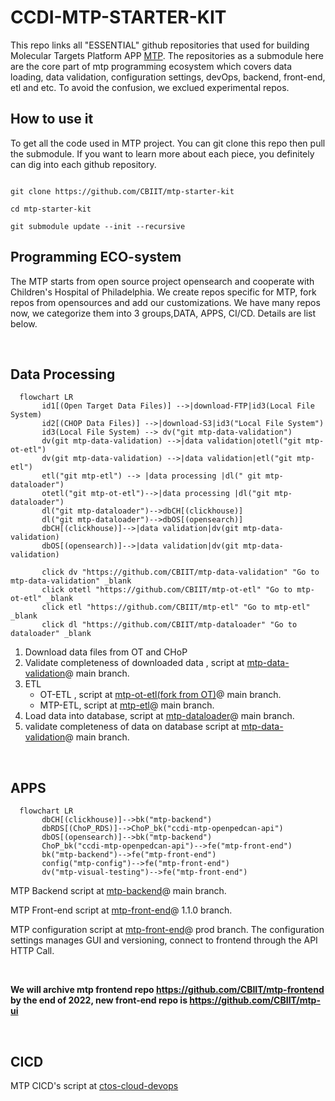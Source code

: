 # CCDI-MTP-STARTER-KIT

This repo links all "ESSENTIAL" github repositories that used for building Molecular Targets Platform APP [MTP](https://moleculartargets.ccdi.cancer.gov/). 
The repositories as a submodule here are the core part of mtp programming ecosystem which covers data loading, data validation, configuration settings, devOps, backend, front-end, etl and etc. 
To avoid the confusion, we exclued experimental repos. 
<br>


## How to use it

To get all the code used in MTP project.  You can git clone this repo then pull the submodule.
If you want to learn more about each piece, you definitely can dig into each github repository.

```

git clone https://github.com/CBIIT/mtp-starter-kit

cd mtp-starter-kit

git submodule update --init --recursive

```



## Programming ECO-system

The MTP starts from open source project opensearch and cooperate with Children's Hospital of Philadelphia. We create repos specific for MTP, fork repos from opensources and add our customizations. We have many repos now, we categorize them into 3 groups,DATA, APPS, CI/CD. Details are list below. 

<br>


## Data Processing


```mermaid
  flowchart LR
       id1[(Open Target Data Files)] -->|download-FTP|id3(Local File System)
       id2[(CHOP Data Files)] -->|download-S3|id3("Local File System")
       id3(Local File System) --> dv("git mtp-data-validation")
       dv(git mtp-data-validation) -->|data validation|otetl("git mtp-ot-etl")
       dv(git mtp-data-validation) -->|data validation|etl("git mtp-etl")
       etl("git mtp-etl") --> |data processing |dl(" git mtp-dataloader")
       otetl("git mtp-ot-etl")-->|data processing |dl("git mtp-dataloader")
       dl("git mtp-dataloader")-->dbCH[(clickhouse)]
       dl("git mtp-dataloader")-->dbOS[(opensearch)]
       dbCH[(clickhouse)]-->|data validation|dv(git mtp-data-validation)
       dbOS[(opensearch)]-->|data validation|dv(git mtp-data-validation)
       
       click dv "https://github.com/CBIIT/mtp-data-validation" "Go to mtp-data-validation" _blank
       click otetl "https://github.com/CBIIT/mtp-ot-etl" "Go to mtp-ot-etl" _blank
       click etl "https://github.com/CBIIT/mtp-etl" "Go to mtp-etl" _blank
       click dl "https://github.com/CBIIT/mtp-dataloader" "Go to dataloader" _blank

```

1. Download data files from OT and CHoP
2. Validate completeness of downloaded data , script at [mtp-data-validation](https://github.com/CBIIT/mtp-data-validation)@ main branch.
3. ETL
   * OT-ETL , script at [mtp-ot-etl(fork from OT)](https://github.com/CBIIT/mtp-ot-etl)@ main branch.
   * MTP-ETL, script at [mtp-etl](https://github.com/CBIIT/mtp-etl)@ main branch.
5. Load data into database, script at [mtp-dataloader](https://github.com/CBIIT/mtp-dataloader)@ main branch.
6. validate completeness of data on database script at [mtp-data-validation](https://github.com/CBIIT/mtp-data-validation)@ main branch.



<br>




## APPS

```mermaid
  flowchart LR
       dbCH[(clickhouse)]-->bk("mtp-backend")
       dbRDS[(ChoP_RDS)]-->ChoP_bk("ccdi-mtp-openpedcan-api")
       dbOS[(opensearch)]-->bk("mtp-backend")
       ChoP_bk("ccdi-mtp-openpedcan-api")-->fe("mtp-front-end")
       bk("mtp-backend")-->fe("mtp-front-end")
       config("mtp-config")-->fe("mtp-front-end")
       dv("mtp-visual-testing")-->fe("mtp-front-end")

```

MTP Backend script at [mtp-backend](https://github.com/CBIIT/mtp-backend)@ main branch.

MTP Front-end script at [mtp-front-end](https://github.com/CBIIT/mtp-frontend)@ 1.1.0 branch.

MTP configuration script at  [mtp-front-end](https://github.com/CBIIT/mtp-config)@ prod branch.
The configuration settings manages GUI and versioning, connect to frontend through the API HTTP Call. 

<br>


**We will archive mtp frontend repo https://github.com/CBIIT/mtp-frontend by the end of 2022, new front-end repo is https://github.com/CBIIT/mtp-ui**


<br>



## CICD

MTP CICD's script at [ctos-cloud-devops](https://github.com/CBIIT/ctos-cloud-devops)


